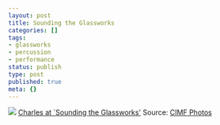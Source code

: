 ```yaml
---
layout: post
title: Sounding the Glassworks
categories: []
tags:
- glassworks
- percussion
- performance
status: publish
type: post
published: true
meta: {}
---
```




[![](http://farm4.static.flickr.com/3584/3518272361_f14789550a_m.jpg)](http://www.flickr.com/photos/cimfphotos/3518272361/)
[Charles at `Sounding the Glassworks'](http://www.flickr.com/photos/cimfphotos/3518272361/)
Source: 
[CIMF Photos](http://www.flickr.com/people/cimfphotos/)
